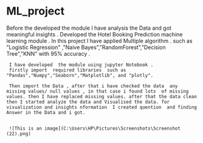 # ML_project
Before the developed the module  I have analysis the Data and  got meaningful insights . Developed  the  Hotel Booking Prediction machine learning module . In this project I have applied Multiple algorithm . such  as "Logistic Regression" ,"Naive Bayes","RandomForest","Decision Tree","KNN" with  95% accuracy .

     I have developed  the module using jupyter Notebook .
     firstly import  required libraries  such as "Pandas","Numpy","Seaborn","Matplotlib", and "plotly".
     
     Then import the Data , after that i have checked the data  any missing values/ null values , in that case i found lots  of missing values. then I have replaced missing values. after that the data clean then I started analyze the data and Visualised the data. for visualization and insights nformation  I created quention  and finding Answer in the Data and i got.
     
     
     ![This is an image](C:\Users\HP\Pictures\Screenshots\Screenshot (22).png)
